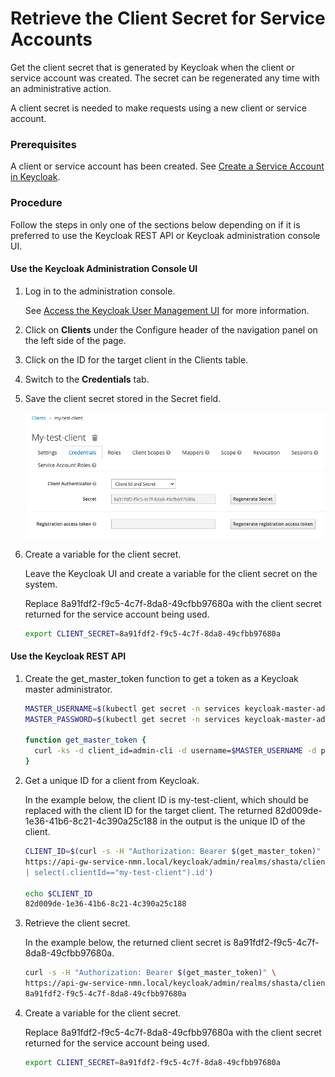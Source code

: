 # Retrieve the Client Secret for Service Accounts

Get the client secret that is generated by Keycloak when the client or service account was created. The secret can be regenerated any time with an administrative action.

A client secret is needed to make requests using a new client or service account.

### Prerequisites

A client or service account has been created. See [Create a Service Account in Keycloak](Create_a_Service_Account_in_Keycloak.md).

### Procedure

Follow the steps in only one of the sections below depending on if it is preferred to use the Keycloak REST API or Keycloak administration console UI.

#### Use the Keycloak Administration Console UI

1.  Log in to the administration console.

    See [Access the Keycloak User Management UI](Access_the_Keycloak_User_Management_UI.md) for more information.

1.  Click on **Clients** under the Configure header of the navigation panel on the left side of the page.

1.  Click on the ID for the target client in the Clients table.

1.  Switch to the **Credentials** tab.

1.  Save the client secret stored in the Secret field.

    ![Keycloak Client Secret](../../img/operations/Keycloak_Client_Secret.png "Keycloak Client Secret")

1.  Create a variable for the client secret.

    Leave the Keycloak UI and create a variable for the client secret on the system.

    Replace 8a91fdf2-f9c5-4c7f-8da8-49cfbb97680a with the client secret returned for the service account being used.

    ```bash
    export CLIENT_SECRET=8a91fdf2-f9c5-4c7f-8da8-49cfbb97680a
    ```

#### Use the Keycloak REST API

1.  Create the get\_master\_token function to get a token as a Keycloak master administrator.

    ```bash
    MASTER_USERNAME=$(kubectl get secret -n services keycloak-master-admin-auth -ojsonpath='{.data.user}' | base64 -d)
    MASTER_PASSWORD=$(kubectl get secret -n services keycloak-master-admin-auth -ojsonpath='{.data.password}' | base64 -d)

    function get_master_token {
      curl -ks -d client_id=admin-cli -d username=$MASTER_USERNAME -d password=$MASTER_PASSWORD -d grant_type=password https://api-gw-service-nmn.local/keycloak/realms/master/protocol/openid-connect/token | python -c "import sys.json; print json.load(sys.stdin)['access_token']"
    }
    ```

1.  Get a unique ID for a client from Keycloak.

    In the example below, the client ID is my-test-client, which should be replaced with the client ID for the target client. The returned 82d009de-1e36-41b6-8c21-4c390a25c188 in the output is the unique ID of the client.

    ```bash
    CLIENT_ID=$(curl -s -H "Authorization: Bearer $(get_master_token)" \
    https://api-gw-service-nmn.local/keycloak/admin/realms/shasta/clients | jq -r '.[] \
    | select(.clientId=="my-test-client").id')

    echo $CLIENT_ID
    82d009de-1e36-41b6-8c21-4c390a25c188
    ```

1.  Retrieve the client secret.

    In the example below, the returned client secret is 8a91fdf2-f9c5-4c7f-8da8-49cfbb97680a.

    ```bash
    curl -s -H "Authorization: Bearer $(get_master_token)" \
    https://api-gw-service-nmn.local/keycloak/admin/realms/shasta/clients/$CLIENT_ID/client-secret | jq -r .value
    8a91fdf2-f9c5-4c7f-8da8-49cfbb97680a
    ```

1.  Create a variable for the client secret.

    Replace 8a91fdf2-f9c5-4c7f-8da8-49cfbb97680a with the client secret returned for the service account being used.

    ```bash
    export CLIENT_SECRET=8a91fdf2-f9c5-4c7f-8da8-49cfbb97680a
    ```


